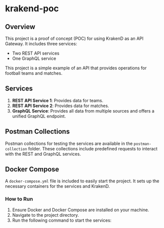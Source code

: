 # krakend-poc

## Overview
This project is a proof of concept (POC) for using KrakenD as an API Gateway. It includes three services:
- Two REST API services
- One GraphQL service

This project is a simple example of an API that provides operations for football teams and matches.

## Services
1. **REST API Service 1**: Provides data for teams.
2. **REST API Service 2**: Provides data for matches.
3. **GraphQL Service**: Provides all data from multiple sources and offers a unified GraphQL endpoint.

## Postman Collections
Postman collections for testing the services are available in the `postman-collection` folder. These collections include predefined requests to interact with the REST and GraphQL services.

## Docker Compose
A `docker-compose.yml` file is included to easily start the project. It sets up the necessary containers for the services and KrakenD.

### How to Run
1. Ensure Docker and Docker Compose are installed on your machine.
2. Navigate to the project directory.
3. Run the following command to start the services:
